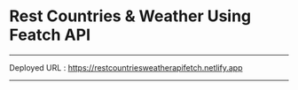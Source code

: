 # Rest Countries & Weather Using Featch API
---
Deployed URL : https://restcountriesweatherapifetch.netlify.app

---
